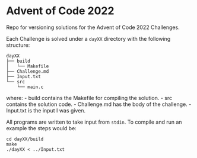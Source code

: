 # Advent of Code 2022

Repo for versioning solutions for the Advent of Code 2022 Challenges.

Each Challenge is solved under a `dayXX` directory with the following
structure:

```
dayXX
├── build
│   └── Makefile
├── Challenge.md
├── Input.txt
└── src
    └── main.c
```
where:
    - build contains the Makefile for compiling the solution.
    - src contains the solution code.
    - Challenge.md has the body of the challenge.
    - Input.txt is the input I was given.

All programs are written to take input from `stdin`. To compile and run an
example the steps would be:

```
cd dayXX/build
make
./dayXX < ../Input.txt
```

